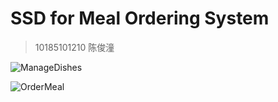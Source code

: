 # SSD for Meal Ordering System

> 10185101210 陈俊潼

![ManageDishes](https://billc.oss-cn-shanghai.aliyuncs.com/img/2020-10-25-cnFYnZ.png)

![OrderMeal](https://billc.oss-cn-shanghai.aliyuncs.com/img/2020-10-25-1jnzvG.png)

